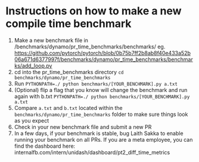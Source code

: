 # Instructions on how to make a new compile time benchmark

1. Make a new benchmark file in /benchmarks/dynamo/pr_time_benchmarks/benchmarks/ eg. https://github.com/pytorch/pytorch/blob/0b75b7ff2b8ab8f40e433a52b06a671d6377997f/benchmarks/dynamo/pr_time_benchmarks/benchmarks/add_loop.py
2. cd into the pr_time_benchmarks directory `cd benchmarks/dynamo/pr_time_benchmarks`
3. Run `PYTHONPATH=./ python benchmarks/[YOUR_BENCHMARK].py a.txt`
4. (Optional) flip a flag that you know will change the benchmark and run again with b.txt `PYTHONPATH=./ python benchmarks/[YOUR_BENCHMARK].py a.txt`
5. Compare `a.txt` and `b.txt` located within the `benchmarks/dynamo/pr_time_benchmarks` folder to make sure things look as you expect
6. Check in your new benchmark file and submit a new PR
7. In a few days, if your benchmark is stable, bug Laith Sakka to enable running your benchmark on all PRs. If you are a meta employee, you can find the dashboard here: internalfb.com/intern/unidash/dashboard/pt2_diff_time_metrics
